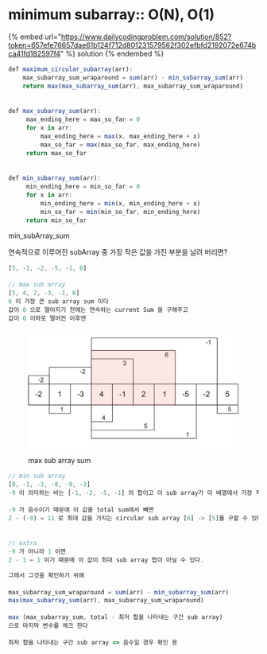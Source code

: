 # minimum subarray:: O(N), O(1)

{% embed url="https://www.dailycodingproblem.com/solution/852?token=657efe76657dae61b124f712d801231579562f302efbfd2192072e674bca41fd182597f4" %}
solution
{% endembed %}

```javascript
def maximum_circular_subarray(arr):
    max_subarray_sum_wraparound = sum(arr) - min_subarray_sum(arr)
    return max(max_subarray_sum(arr), max_subarray_sum_wraparound)


def max_subarray_sum(arr):
     max_ending_here = max_so_far = 0
     for x in arr:
         max_ending_here = max(x, max_ending_here + x)
         max_so_far = max(max_so_far, max_ending_here)
     return max_so_far


def min_subarray_sum(arr):
     min_ending_here = min_so_far = 0
     for x in arr:
         min_ending_here = min(x, min_ending_here + x)
         min_so_far = min(min_so_far, min_ending_here)
     return min_so_far
```



min\_subArray\_sum

연속적으로 이루어진 subArray 중 가장 작은 값을 가진 부분을 날려 버리면?

```javascript
[5, -1, -2, -5, -1, 6]

// max sub array
[5, 4, 2, -3, -1, 6]
6 이 가장 큰 sub array sum 이다
값이 0 으로 떨어지기 전에는 연속하는 current Sum 을 구해주고 
값이 0 이하로 떨어진 이후엔 
```

<figure><img src="../../../../.gitbook/assets/kadane-algorithm-tmb (1).jpg" alt=""><figcaption><p>max sub array sum</p></figcaption></figure>







```javascript
// min sub array
[0, -1, -3, -8, -9, -3] 
-9 이 의미하는 바는 [-1, -2, -5, -1] 의 합이고 이 sub array가 이 배열에서 가장 작은 합을 형성한다.

-9 가 음수이기 때문에 이 값을 total sum에서 빼면
2 - (-9) = 11 로 최대 값을 가지는 circular sub array [6] -> [5]를 구할 수 있다.


// extra
-9 가 아니라 1 이면 
2 - 1 = 1 이기 때문에 이 값이 최대 sub array 합이 아닐 수 있다.

```



```javascript
그래서 그것을 확인하기 위해

max_subarray_sum_wraparound = sum(arr) - min_subarray_sum(arr)
max(max_subarray_sum(arr), max_subarray_sum_wraparound)

max (max_subarray_sum, total - 최저 합을 나타내는 구간 sub array)
으로 마지막 변수를 체크 한다 

최저 합을 나타내는 구간 sub array => 음수일 경우 확인 용

```





